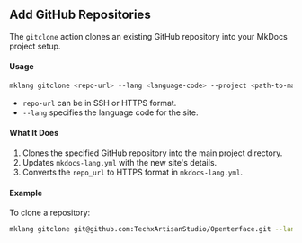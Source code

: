 ## Add GitHub Repositories

The `gitclone` action clones an existing GitHub repository into your MkDocs project setup.

#### Usage

```bash
mklang gitclone <repo-url> --lang <language-code> --project <path-to-main-project>
```

- `repo-url` can be in SSH or HTTPS format.
- `--lang` specifies the language code for the site.

#### What It Does

1. Clones the specified GitHub repository into the main project directory.
2. Updates `mkdocs-lang.yml` with the new site's details.
3. Converts the `repo_url` to HTTPS format in `mkdocs-lang.yml`.

#### Example

To clone a repository:

```bash
mklang gitclone git@github.com:TechxArtisanStudio/Openterface.git --lang en --project /path/to/mkdocs-project
``` 